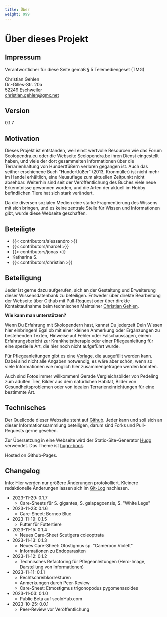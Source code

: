 ```yaml
---
title: Über
weight: 999
---
```


# Über dieses Projekt

## Impressum

Verantwortlicher für diese Seite gemäß § 5 Telemediengeset (TMG)

Christian Gehlen  
Dr.-Gilles-Str. 20a  
52249 Eschweiler  
[christian.gehlen@gmx.net](mailto:christian.gehlen@gmx.net)

## Version

0.1.7

## Motivation

Dieses Projekt ist entstanden, weil einst wertvolle Resourcen wie das Forum Scolopendra.eu oder die Webseite Scolopendra.be ihren Dienst eingestellt haben, und viele der dort gesammelten Informationen über die Terrarienhaltung von Hundertfüßern verloren gegangen ist. Auch das seither erschienene Buch "Hundertfüßer" (2013, Kronmüller) ist nicht mehr im Handel erhältlich, eine Neuauflage zum aktuellen Zeitpunkt nicht absehbar. Weiterhin sind seit der Veröffentlichung des Buches viele neue Erkenntnisse gewonnen worden, und die Arten der aktuell im Hobby befindlichen Tiere hat sich stark verändert.  

Da die diversen sozialen Medien eine starke Fragmentierung des Wissens mit sich bringen, und es keine zentrale Stelle für Wissen und Informationen gibt, wurde diese Webseite geschaffen.

## Beteiligte

- {{< contributors/alessandro >}}
- {{< contributors/marcel >}}
- {{< contributors/jonas >}}
- Katharina S.
- {{< contributors/christian >}}
<!--- Marcel Kettermann -->

## Beteiligung

Jeder ist gerne dazu aufgerufen, sich an der Gestaltung und Erweiterung dieser Wissensdatenbank zu beteiligen. Entweder über direkte Bearbeitung der Webseite über Github mit Pull-Request oder über direkte Kontaktaufnahme beim technischen Maintainer [Christian Gehlen](mailto:christian.gehlen@gmx.net).

**Wie kann man unterstützen?**

Wenn Du Erfahrung mit Skolopendern hast, kannst Du jederzeit Dein Wissen hier einbringen! Egal ob mit einer kleinen Anmerkung oder Ergänzungen zu bestehenden Texten, Hinweise auf Fehler oder Falschaussagen, einem Erfahrungsbericht zur Krankheitstherapie oder einer Pflegeanleitung für eine spezielle Art, die hier noch nicht aufgeführt wurde.

Für Pflegeanleitungen gibt es eine [Vorlage](/caresheets/template/), die ausgefüllt werden kann. Dabei sind nicht alle Angaben notwendig, es wäre aber schön, wenn so viele Informationen wie möglich hier zusammengetragen werden könnten.

Auch sind Fotos immer willkommen! Gerade Vergleichsbilder von Pedeling zum adulten Tier, Bilder aus dem natürlichen Habitat, Bilder von Gesundheitsproblemen oder von idealen Terrarieneinrichtungen für eine bestimmte Art.

## Technisches 

Der Quellcode dieser Webseite steht auf [Github](https://github.com/christhulhu/acab). Jeder kann und soll sich an dieser Informationssammlung beteiligen, darum sind Forks und Pull-Requests gerne gesehen.

Zur Übersetzung in eine Webseite wird der Static-Site-Generator [Hugo](https://gohugo.io) verwendet. Das Theme ist [hugo-book](https://github.com/alex-shpak/hugo-book).

Hosted on Github-Pages.

## Changelog

Info: Hier werden nur größere Änderungen protokolliert. Kleinere redaktionelle Änderungen lassen sich im [Git-Log](https://github.com/christhulhu/scolohub.com/commits/main) nachlesen.

* 2023-11-29: 0.1.7
  * Care-Sheets für S. gigantea, S. galapagoensis, S. "White Legs"
* 2023-11-23: 0.1.6
  * Care-Sheet: Borneo Blue
* 2023-11-19: 0.1.5
  * Futter für Futtertiere
* 2023-11-15: 0.1.4
  * Neues Care-Sheet Scutigera coleoptrata
* 2023-11-13: 0.1.3
  * Neues Care-Sheet: Otostigmus sp. "Cameroon Violett"
  * Informationen zu Endoparasiten
* 2023-11-12: 0.1.2
  * Technisches Refactoring für Pflegeanleitungen (Hero-Image, Darstellung von Informationen)
* 2023-11-11: 0.1.1
  * Rechtschreibkorrekturen
  * Anmerkungen durch Peer-Review
  * Care-Sheet: Etmostigmus trigonopodus pygomenasoides
* 2023-11-03: 0.1.0
  * Public Beta auf scoloHub.com
* 2023-10-25: 0.0.1
  * Peer-Review vor Veröffentlichung
